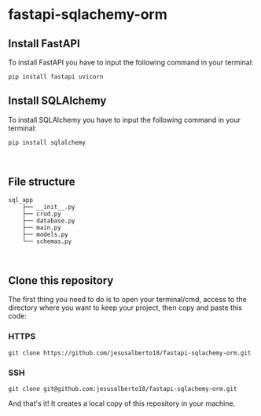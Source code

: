 # fastapi-sqlachemy-orm

## Install FastAPI

To install FastAPI you have to input the following command in your terminal:

```pip install fastapi uvicorn```

## Install SQLAlchemy

To install SQLAlchemy you have to input the following command in your terminal:

```pip install sqlalchemy```

<br>

## File structure

```
sql_app
    ├── __init__.py
    ├── crud.py
    ├── database.py
    ├── main.py
    ├── models.py
    └── schemas.py
```

<br>

## Clone this repository

The first thing you need to do is to open your terminal/cmd, access to the directory where you want to keep your project, then copy and paste this code:

### HTTPS

```git clone https://github.com/jesusalberto18/fastapi-sqlachemy-orm.git```

### SSH

```git clone git@github.com:jesusalberto18/fastapi-sqlachemy-orm.git```

And that's it! It creates a local copy of this repository in your machine.
